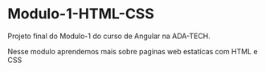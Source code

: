 # Modulo-1-HTML-CSS
Projeto final do Modulo-1 do curso de Angular na ADA-TECH.

<p>Nesse modulo aprendemos mais sobre paginas web estaticas com HTML e CSS</p>
